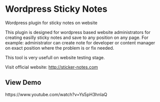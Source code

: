 Wordpress Sticky Notes
================

Wordpress plugin for sticky notes on website

This plugin is designed for wordpress based website administrators for creating easilly sticky notes and save to any 
position on any page. For example: administrator can create note for developer or content manager on exact position
where the problem is or fix needed.

This tool is very usefull on website testing stage.

Visit official website: http://sticker-notes.com

<h2>View Demo</h2>
https://www.youtube.com/watch?v=Ys5pH3hnlaQ
